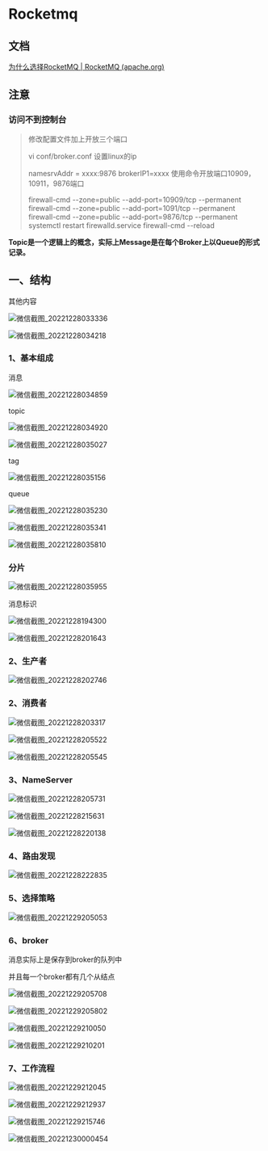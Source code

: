 # Rocketmq

## 文档

[为什么选择RocketMQ | RocketMQ (apache.org)](https://rocketmq.apache.org/zh/docs/)

## 注意

### 访问不到控制台

> 修改配置文件加上开放三个端口
>
> vi conf/broker.conf
> 设置linux的ip
>
> namesrvAddr = xxxx:9876 
> brokerIP1=xxxx
> 使用命令开放端口10909，10911，9876端口
>
> firewall-cmd --zone=public --add-port=10909/tcp --permanent
> firewall-cmd --zone=public --add-port=1091/tcp --permanent
> firewall-cmd --zone=public --add-port=9876/tcp --permanent
> systemctl restart firewalld.service
> firewall-cmd --reload

**Topic是一个逻辑上的概念，实际上Message是在每个Broker上以Queue的形式记录。**

## 一、结构

其他内容

![微信截图_20221228033336](https://gitee.com/hongshenghyj/typora/raw/master/img/%E5%BE%AE%E4%BF%A1%E6%88%AA%E5%9B%BE_20221228033336.png)

  



![微信截图_20221228034218](https://gitee.com/hongshenghyj/typora/raw/master/img/%E5%BE%AE%E4%BF%A1%E6%88%AA%E5%9B%BE_20221228034218.png)

  

### 1、基本组成  

消息

![微信截图_20221228034859](https://gitee.com/hongshenghyj/typora/raw/master/img/%E5%BE%AE%E4%BF%A1%E6%88%AA%E5%9B%BE_20221228034859.png)

  



topic  

![微信截图_20221228034920](https://gitee.com/hongshenghyj/typora/raw/master/img/%E5%BE%AE%E4%BF%A1%E6%88%AA%E5%9B%BE_20221228034920.png)

  

![微信截图_20221228035027](https://gitee.com/hongshenghyj/typora/raw/master/img/%E5%BE%AE%E4%BF%A1%E6%88%AA%E5%9B%BE_20221228035027.png)

  



tag

![微信截图_20221228035156](https://gitee.com/hongshenghyj/typora/raw/master/img/%E5%BE%AE%E4%BF%A1%E6%88%AA%E5%9B%BE_20221228035156.png)

  



queue

![微信截图_20221228035230](https://gitee.com/hongshenghyj/typora/raw/master/img/%E5%BE%AE%E4%BF%A1%E6%88%AA%E5%9B%BE_20221228035230.png)





![微信截图_20221228035341](https://gitee.com/hongshenghyj/typora/raw/master/img/%E5%BE%AE%E4%BF%A1%E6%88%AA%E5%9B%BE_20221228035341.png)





![微信截图_20221228035810](https://gitee.com/hongshenghyj/typora/raw/master/img/%E5%BE%AE%E4%BF%A1%E6%88%AA%E5%9B%BE_20221228035810.png)





### 分片

![微信截图_20221228035955](https://gitee.com/hongshenghyj/typora/raw/master/img/%E5%BE%AE%E4%BF%A1%E6%88%AA%E5%9B%BE_20221228035955.png)





消息标识

![微信截图_20221228194300](https://gitee.com/hongshenghyj/typora/raw/master/img/%E5%BE%AE%E4%BF%A1%E6%88%AA%E5%9B%BE_20221228194300.png)





![微信截图_20221228201643](https://gitee.com/hongshenghyj/typora/raw/master/img/%E5%BE%AE%E4%BF%A1%E6%88%AA%E5%9B%BE_20221228201643.png)





### 2、生产者  



![微信截图_20221228202746](https://gitee.com/hongshenghyj/typora/raw/master/img/%E5%BE%AE%E4%BF%A1%E6%88%AA%E5%9B%BE_20221228202746.png)



### 2、消费者  



![微信截图_20221228203317](https://gitee.com/hongshenghyj/typora/raw/master/img/%E5%BE%AE%E4%BF%A1%E6%88%AA%E5%9B%BE_20221228203317.png)





![微信截图_20221228205522](https://gitee.com/hongshenghyj/typora/raw/master/img/%E5%BE%AE%E4%BF%A1%E6%88%AA%E5%9B%BE_20221228205522.png)





![微信截图_20221228205545](https://gitee.com/hongshenghyj/typora/raw/master/img/%E5%BE%AE%E4%BF%A1%E6%88%AA%E5%9B%BE_20221228205545.png)







### 3、NameServer  

![微信截图_20221228205731](https://gitee.com/hongshenghyj/typora/raw/master/img/%E5%BE%AE%E4%BF%A1%E6%88%AA%E5%9B%BE_20221228205731.png)

  

![微信截图_20221228215631](https://gitee.com/hongshenghyj/typora/raw/master/img/%E5%BE%AE%E4%BF%A1%E6%88%AA%E5%9B%BE_20221228215631.png)



![微信截图_20221228220138](https://gitee.com/hongshenghyj/typora/raw/master/img/%E5%BE%AE%E4%BF%A1%E6%88%AA%E5%9B%BE_20221228220138.png)





### 4、路由发现  

![微信截图_20221228222835](https://gitee.com/hongshenghyj/typora/raw/master/img/%E5%BE%AE%E4%BF%A1%E6%88%AA%E5%9B%BE_20221228222835.png)





### 5、选择策略  

![微信截图_20221229205053](https://gitee.com/hongshenghyj/typora/raw/master/img/%E5%BE%AE%E4%BF%A1%E6%88%AA%E5%9B%BE_20221229205053.png)





### 6、broker    

消息实际上是保存到broker的队列中

并且每一个broker都有几个从结点

![微信截图_20221229205708](https://gitee.com/hongshenghyj/typora/raw/master/img/%E5%BE%AE%E4%BF%A1%E6%88%AA%E5%9B%BE_20221229205708.png)



![微信截图_20221229205802](https://gitee.com/hongshenghyj/typora/raw/master/img/%E5%BE%AE%E4%BF%A1%E6%88%AA%E5%9B%BE_20221229205802.png)





![微信截图_20221229210050](https://gitee.com/hongshenghyj/typora/raw/master/img/%E5%BE%AE%E4%BF%A1%E6%88%AA%E5%9B%BE_20221229210050.png)



![微信截图_20221229210201](https://gitee.com/hongshenghyj/typora/raw/master/img/%E5%BE%AE%E4%BF%A1%E6%88%AA%E5%9B%BE_20221229210201.png)





### 7、工作流程  

![微信截图_20221229212045](https://gitee.com/hongshenghyj/typora/raw/master/img/%E5%BE%AE%E4%BF%A1%E6%88%AA%E5%9B%BE_20221229212045.png)

  

![微信截图_20221229212937](https://gitee.com/hongshenghyj/typora/raw/master/img/%E5%BE%AE%E4%BF%A1%E6%88%AA%E5%9B%BE_20221229212937.png)



![微信截图_20221229215746](https://gitee.com/hongshenghyj/typora/raw/master/img/%E5%BE%AE%E4%BF%A1%E6%88%AA%E5%9B%BE_20221229215746.png)





![微信截图_20221230000454](https://gitee.com/hongshenghyj/typora/raw/master/img/%E5%BE%AE%E4%BF%A1%E6%88%AA%E5%9B%BE_20221230000454.png)
